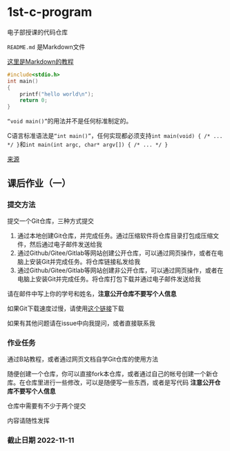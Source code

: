 # 1st-c-program

电子部授课的代码仓库

`README.md` 是Markdown文件

[这里是Markdown的教程](https://www.runoob.com/markdown/md-tutorial.html)

``` C
#include<stdio.h>
int main()
{
    printf("hello world\n");
    return 0;
}
```

`“void main()”`的用法并不是任何标准制定的。

C语言标准语法是`“int main()”`，任何实现都必须支持`int main(void) { /* ... */ }`和`int main(int argc, char* argv[]) { /* ... */ }`

[来源](http://www.stroustrup.com/bs_faq2.html#void-main)

## 课后作业（一）

### 提交方法

提交一个Git仓库，三种方式提交

1. 通过本地创建Git仓库，并完成任务。通过压缩软件将仓库目录打包成压缩文件，然后通过电子邮件发送给我
2. 通过Github/Gitee/Gitlab等网站创建公开仓库，可以通过网页操作，或者在电脑上安装Git并完成任务。将仓库链接私发给我
3. 通过Github/Gitee/Gitlab等网站创建非公开仓库，可以通过网页操作，或者在电脑上安装Git并完成任务。将仓库打包下载并通过电子邮件发送给我

请在邮件中写上你的学号和姓名，__注意公开仓库不要写个人信息__

如果Git下载速度过慢，请使用[这个链接](https://nas.dustella.net/s/wncP
)下载

如果有其他问题请在issue中向我提问，或者直接联系我

### 作业任务

通过B站教程，或者通过网页文档自学Git仓库的使用方法

随便创建一个仓库，你可以直接fork本仓库，或者通过自己的帐号创建一个新仓库。在仓库里进行一些修改，可以是随便写一些东西，或者是写代码 __注意公开仓库不要写个人信息__

仓库中需要有不少于两个提交

内容请随性发挥

### 截止日期 2022-11-11
